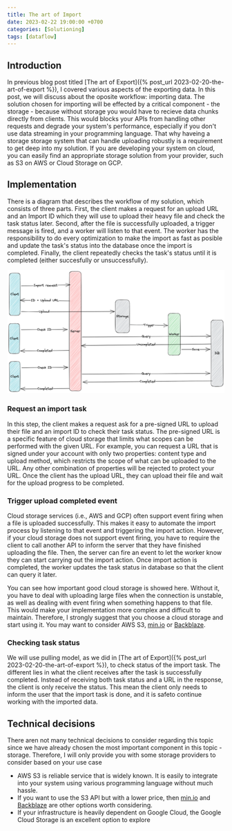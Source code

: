 ```yaml
---
title: The art of Import
date: 2023-02-22 19:00:00 +0700
categories: [Solutioning]
tags: [dataflow]
---
```


## Introduction

In previous blog post titled [The art of Export]({% post_url 2023-02-20-the-art-of-export %}), I covered various aspects of the exporting data. In this post, we will discuss about the oposite workflow: importing data. The solution chosen for importing will be effected by a critical component - the storage - because without storage you would have to recieve data chunks directly from clients. This would blocks your APIs from handling other requests and degrade your system's performance, especially if you don't use data streaming in your programming language. That why haveing a storage storage system that can handle uploading robustly is a requirement to get deep into my solution. If you are developing your system on cloud, you can easily find an appropriate storage solution from your provider, such as S3 on AWS or Cloud Storage on GCP.

## Implementation

There is a diagram that describes the workflow of my solution, which consists of three parts. First, the client makes a request for an upload URL and an Import ID which they will use to upload their heavy file and check the task status later. Second, after the file is successfully uploaded, a trigger message is fired, and a worker will listen to that event. The worker has the responsibility to do every optimization to make the import as fast as posible and update the task's status into the database once the import is completed. Finally, the client repeatedly checks the task's status until it is completed (either succesfully or unsuccessfully).

![import-workflow](/assets/img/2023-02-22-import-workflow.png)

### Request an import task

In this step, the client makes a request ask for a pre-signed URL to upload their file and an import ID to check their task status. The pre-signed URL is a specific feature of cloud storage that limits what scopes can be performed with the given URL. For example, you can request a URL that is signed under your account with only two properties: content type and upload method, which restricts the scope of what can be uploaded to the URL. Any other combination of properties will be rejected to protect your URL. Once the client has the upload URL, they can upload their file and wait for the upload progress to be completed.

### Trigger upload completed event

Cloud storage services (i.e., AWS and GCP) often support event firing when a file is uploaded successfully. This makes it easy to automate the import process by listening to that event and triggering the import action. However, if your cloud storage does not support event firing, you have to require the client to call another API to inform the server that they have finished uploading the file. Then, the server can fire an event to let the worker know they can start carrying out the import action. Once import action is completed, the worker updates the task status in database so that the client can query it later.

You can see how important good cloud storage is showed here. Without it, you have to deal with uploading large files when the connection is unstable, as well as dealing with event firing when something happens to that file. This would make your implementation more complex and difficult to maintain. Therefore, I strongly suggest that you choose a cloud storage and start using it. You may want to consider AWS S3, [min.io](https://min.io/) or [Backblaze](https://www.backblaze.com/).

### Checking task status

We will use pulling model, as we did in [The art of Export]({% post_url 2023-02-20-the-art-of-export %}), to check status of the import task. The different lies in what the client receives after the task is successfully completed. Instead of receiving both task status and a URL in the response, the client is only receive the status. This mean the client only needs to inform the user that the import task is done, and it is safeto continue working with the imported data.

## Technical decisions

There aren not many technical decisions to consider regarding this topic since we have already chosen the most important component in this topic - storage. Therefore, I will only provide you with some storage providers to consider based on your use case

- AWS S3 is reliable service that is widely known. It is easily to integrate into your system using various programming language without much hassle.
- If you want to use the S3 API but with a lower price, then [min.io](https://min.io/) and [Backblaze](https://www.backblaze.com/) are other options worth considering.
- If your infrastructure is heavily dependent on Google Cloud, the Google Cloud Storage is an excellent option to explore